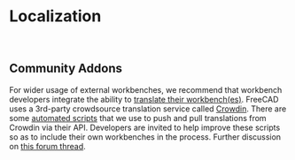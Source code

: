 
# Localization

<br/>

## Community Addons

For wider usage of external workbenches, we recommend that workbench developers integrate the ability to [translate their workbench(es)](https://www.freecadweb.org/wiki/Translating_an_external_workbench). FreeCAD uses a 3rd-party crowdsource translation service called [Crowdin](https://crowdin.com/project/freecad). There are some [automated scripts](https://www.freecadweb.org/wiki/Crowdin_Scripts) that we use to push and pull translations from Crowdin via their API. Developers are invited to help improve these scripts so as to include their own workbenches in the process. Further discussion on [this forum thread](https://forum.freecadweb.org/viewtopic.php?f=10&t=36413). 